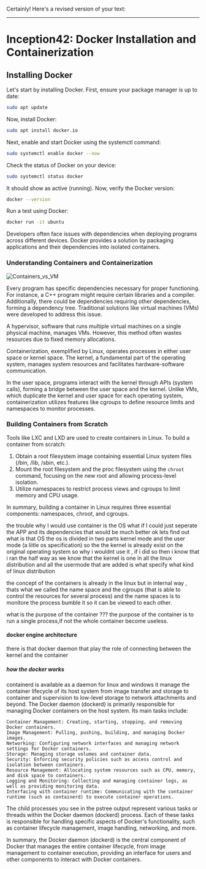 Certainly! Here's a revised version of your text:

---

# Inception42: Docker Installation and Containerization

## Installing Docker

Let's start by installing Docker. First, ensure your package manager is up to date:

```bash
sudo apt update
```

Now, install Docker:

```bash
sudo apt install docker.io
```

Next, enable and start Docker using the systemctl command:

```bash
sudo systemctl enable docker --now
```

Check the status of Docker on your device:

```bash
sudo systemctl status docker
```

It should show as active (running). Now, verify the Docker version:

```bash
docker --version
```

Run a test using Docker:

```bash
docker run -it ubuntu
```

Developers often face issues with dependencies when deploying programs across different devices. Docker provides a solution by packaging applications and their dependencies into isolated containers.

### Understanding Containers and Containerization

![Containers_vs_VM](https://github.com/jeftani/inception42/assets/78095454/bfc10c85-9322-40a8-a571-598ecbbb3f0b)

Every program has specific dependencies necessary for proper functioning. For instance, a C++ program might require certain libraries and a compiler. Additionally, there could be dependencies requiring other dependencies, forming a dependency tree. Traditional solutions like virtual machines (VMs) were developed to address this issue.

A hypervisor, software that runs multiple virtual machines on a single physical machine, manages VMs. However, this method often wastes resources due to fixed memory allocations.

Containerization, exemplified by Linux, operates processes in either user space or kernel space. The kernel, a fundamental part of the operating system, manages system resources and facilitates hardware-software communication.

In the user space, programs interact with the kernel through APIs (system calls), forming a bridge between the user space and the kernel. Unlike VMs, which duplicate the kernel and user space for each operating system, containerization utilizes features like cgroups to define resource limits and namespaces to monitor processes.

### Building Containers from Scratch

Tools like LXC and LXD are used to create containers in Linux. To build a container from scratch:

1. Obtain a root filesystem image containing essential Linux system files (/bin, /lib, /sbin, etc.).
2. Mount the root filesystem and the proc filesystem using the `chroot` command, focusing on the new root and allowing process-level isolation.
3. Utilize namespaces to restrict process views and cgroups to limit memory and CPU usage.

In summary, building a container in Linux requires three essential components: namespaces, chroot, and cgroups.


the trouble why I would use container is the OS what if I could just seperate the APP and its dependencies that would be much better 
ok lets find out what is that OS the os is divided in two parts kernel mode and the user mode (a liitle os specification) 
so the the kernel is already exist on the original operating system so why i wouldnt use it , if i did so then i know that i ran the half way 
as we know that the kernel is one in all the linux distribution and all the usermode that are added is what specify what kind of linux distribution 

the concept of the containers is already in the linux but in internal way , thats what we called the name space and the cgroups (that is able to control the resources for several process) 
and the name spaces is to monitore the process bumble it so it can be viewed to each other.

what is the purpose of the container ???
 the purpose of the container is to run a single process,if not the whole container become useless.
 
#### docker engine architecture 
there is that docker daemon that play the role of connecting between the kernel and the container  

##### how the docker works
 containerd is available as a daemon for linux and windows it manage the container lifecycle of its host system from image transfer and storage to container and supervision to low-level storage to network attachments and beyond.
The Docker daemon (dockerd) is primarily responsible for managing Docker containers on the host system. Its main tasks include:

    Container Management: Creating, starting, stopping, and removing Docker containers.
    Image Management: Pulling, pushing, building, and managing Docker images.
    Networking: Configuring network interfaces and managing network settings for Docker containers.
    Storage: Managing storage volumes and container data.
    Security: Enforcing security policies such as access control and isolation between containers.
    Resource Management: Allocating system resources such as CPU, memory, and disk space to containers.
    Logging and Monitoring: Collecting and managing container logs, as well as providing monitoring data.
    Interfacing with container runtime: Communicating with the container runtime (such as containerd) to execute container operations.

The child processes you see in the pstree output represent various tasks or threads within the Docker daemon (dockerd) process. Each of these tasks is responsible for handling specific aspects of Docker's functionality, such as container lifecycle management, image handling, networking, and more.

In summary, the Docker daemon (dockerd) is the central component of Docker that manages the entire container lifecycle, from image management to container execution, providing an interface for users and other components to interact with Docker containers.
